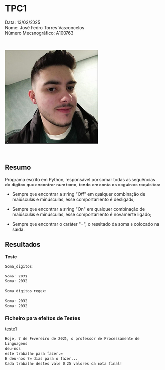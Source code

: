 # TPC1

Data: 13/02/2025 <br>
Nome: José Pedro Torres Vasconcelos <br>
Número Mecanográfico: A100763 <br> <br> <br>

![José Vasconcelos, A100763](/images/me.png)


<br>

## **Resumo**

Programa escrito em Python, responsável por somar todas as sequências de dígitos que encontrar num texto, tendo em conta os seguintes requisitos:

* Sempre que encontrar a string "Off" em qualquer combinação de maiúsculas e minúsculas, esse comportamento é desligado;

* Sempre que encontrar a string "On" em qualquer combinação de maiúsculas e minúsculas, esse comportamento é novamente ligado;

* Sempre que encontrar o caráter "=", o resultado da soma é colocado na saída.

## **Resultados**

**Teste**

```
Soma_digitos:

Soma: 2032
Soma: 2032

Soma_digitos_regex:

Soma: 2032
Soma: 2032
```

### Ficheiro para efeitos de Testes

[teste1](./testes/teste1.txt)

```
Hoje, 7 de Fevereiro de 2025, o professor de Processamento de Linguagens
deu-nos
este trabalho para fazer.=
E deu-nos 7= dias para o fazer...
Cada trabalho destes vale 0.25 valores da nota final!
```
